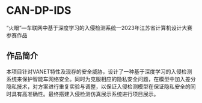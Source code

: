 # CAN-DP-IDS
“火眼”—车联网中基于深度学习的入侵检测系统—2023年江苏省计算机设计大赛参赛作品

## 作品简介
本项目针对VANET特性及现存的安全威胁，设计了一种基于深度学习的入侵检测系统来保护智能车网络安全。同时为克服相应的隐私安全问题，在模型中加入差分隐私技术，对方案进行重复实验与调整，以保证入侵检测模型在保证隐私安全的同时具有高准确性。最终搭建入侵检测仿真展示系统进行项目展示。

